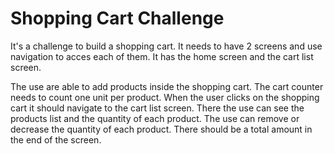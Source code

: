 # Shopping Cart Challenge

It's a challenge to build a shopping cart. It needs to have 2 screens and use navigation to acces
each of them. It has the home screen and the cart list screen.

The use are able to add products inside the shopping cart. The cart counter needs to count one unit
per product. When the user clicks on the shopping cart it should navigate to the cart list screen.
There the use can see the products list and the quantity of each product. The use can remove or decrease
the quantity of each product. There should be a total amount in the end of the screen.
